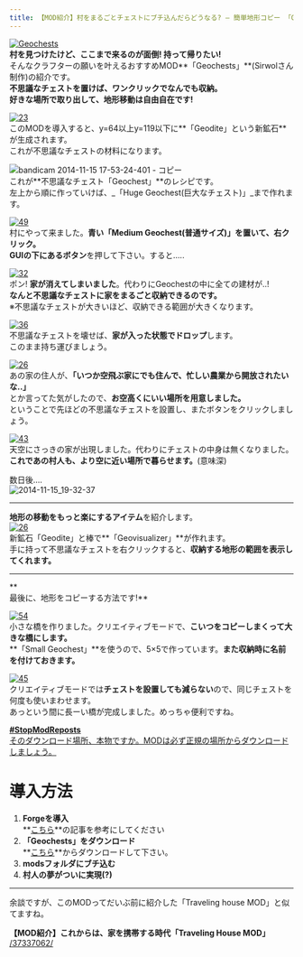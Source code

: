 ```yaml
---
title: 【MOD紹介】村をまるごとチェストにブチ込んだらどうなる? – 簡単地形コピー 「Geochests」
---
```


[![Geochests](https://cdn-ak.f.st-hatena.com/images/fotolife/s/sasigume/20210208/20210208162031.png)](#d/6/d63df524.png "Geochests")  
**村を見つけたけど、ここまで来るのが面倒! 持って帰りたい!**  
そんなクラフターの願いを叶えるおすすめMOD**「Geochests」**(Sirwolさん制作)の紹介です。  
**不思議なチェストを置けば、ワンクリックでなんでも収納。**  
**好きな場所で取り出して、地形移動は自由自在です!**

[![23](https://cdn-ak.f.st-hatena.com/images/fotolife/s/sasigume/20210208/20210208142920.png)](#6/a/6ac7af95.png "23")  
このMODを導入すると、y=64以上y=119以下に**「Geodite」という新鉱石**が生成されます。  
これが不思議なチェストの材料になります。

![bandicam 2014-11-15 17-53-24-401 - コピー](https://cdn-ak.f.st-hatena.com/images/fotolife/s/sasigume/20210208/20210208142311.jpg)  
これが**不思議なチェスト「Geochest」**のレシピです。  
左上から順に作っていけば、_「Huge Geochest(巨大なチェスト)」_まで作れます。

[![49](https://cdn-ak.f.st-hatena.com/images/fotolife/s/sasigume/20210208/20210208175443.png)](#f/2/f29d081a.png "49")  
村にやって来ました。**青い「Medium Geochest(普通サイズ)」**を置いて、右クリック。  
GUIの**下にあるボタン**を押して下さい。すると…..

[![32](https://cdn-ak.f.st-hatena.com/images/fotolife/s/sasigume/20210208/20210208124713.png)](#0/2/024197fa.png "32")  
ポン! **家が消えてしまいました**。代わりにGeochestの中に全ての建材が..!  
**なんと不思議なチェストに家をまるごと収納できるのです。**  
※不思議なチェストが大きいほど、収納できる範囲が大きくなります。

[![36](https://cdn-ak.f.st-hatena.com/images/fotolife/s/sasigume/20210208/20210208134256.png)](#4/0/4082c51a.png "36")  
不思議なチェストを壊せば、**家が入った状態でドロップ**します。  
このまま持ち運びましょう。

[![26](https://cdn-ak.f.st-hatena.com/images/fotolife/s/sasigume/20210208/20210208143420.png)](#6/e/6effbe20.png "26")  
あの家の住人が、**「いつか空飛ぶ家にでも住んで、忙しい農業から開放されたいな..」**  
とか言ってた気がしたので、**お空高くにいい場所を用意しました。**  
ということで先ほどの不思議なチェストを設置し、またボタンをクリックしましょう。

[![43](https://cdn-ak.f.st-hatena.com/images/fotolife/s/sasigume/20210208/20210208133738.png)](#3/a/3aee6906.png "43")  
天空にさっきの家が出現しました。代わりにチェストの中身は無くなりました。  
**これであの村人も、より空に近い場所で暮らせます。**(意味深)

数日後….  
![2014-11-15_19-32-37](https://cdn-ak.f.st-hatena.com/images/fotolife/s/sasigume/20210208/20210208175035.jpg)

---

**地形の移動をもっと楽にするアイテム**を紹介します。  
[![26](https://cdn-ak.f.st-hatena.com/images/fotolife/s/sasigume/20210208/20210208180518.png)](#f/c/fc30bd7b.png "26")  
新鉱石「Geodite」と棒で**「Geovisualizer」**が作れます。  
手に持って不思議なチェストを右クリックすると、**収納する地形の範囲を表示してくれます。**

---

**  
最後に、地形をコピーする方法です!**

[![54](https://cdn-ak.f.st-hatena.com/images/fotolife/s/sasigume/20210208/20210208155726.png)](#b/e/be2dfab8.png "54")  
小さな橋を作りました。クリエイティブモードで、**こいつをコピーしまくって大きな橋にします。**  
**「Small Geochest」**を使うので、5×5で作っています。**また収納時に名前を付けておきます。**

[![45](https://cdn-ak.f.st-hatena.com/images/fotolife/s/sasigume/20210208/20210208083538.png)](#3/4/347ba86e.png "45")  
クリエイティブモードでは**チェストを設置しても減らない**ので、同じチェストを何度も使いまわせます。  
あっという間に長ーい橋が完成しました。めっちゃ便利ですね。

[**#StopModReposts**  
そのダウンロード場所、本物ですか。MODは必ず正規の場所からダウンロードしましょう。](https://www.napoan.com/stop-mod-reposts/)

# 導入方法 

1.  **Forgeを導入**  
    **[こちら](/new-way-to-install-mod/)**の記事を参考にしてください
2.  **「Geochests」をダウンロード**  
    **[こちら](http://www.minecraftforum.net/forums/mapping-and-modding/minecraft-mods/2263411-geochests-v1-0-4-take-the-world-with-you)**からダウンロードして下さい。
3.  **modsフォルダにブチ込む** 
4.  **村人の夢がついに実現(?)**

---

余談ですが、このMODってだいぶ前に紹介した「Traveling house MOD」と似てますね。

**【MOD紹介】これからは、家を携帯する時代「Traveling House MOD」**  
[/37337062/](/37337062/)
